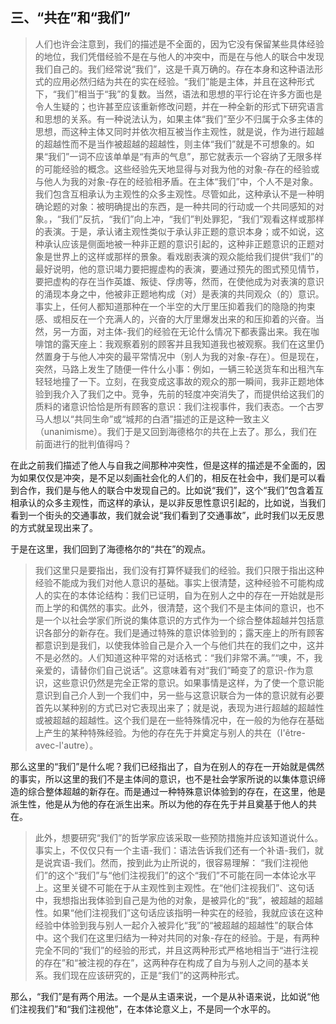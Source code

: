 <h2>三、“共在”和“我们”</h2><blockquote data-pid="IWjalhBx">人们也许会注意到，我们的描述是不全面的，因为它没有保留某些具体经验的地位，我们凭借经验不是在与他人的冲突中，而是在与他人的联合中发现我们自己的。我们经常说“我们”，这是千真万确的。存在本身和这种语法形式的应用必然归结为共在的实在经验。“我们”能是主体，并且在这种形式下，“我们”相当于“我”的复数。当然，语法和思想的平行论在许多方面也是令人生疑的；也许甚至应该重新修改问题，并在一种全新的形式下研究语言和思想的关系。有一种说法认为，如果主体“我们”至少不归属于众多主体的思想，而这种主体又同时并依次相互被当作主观性，就是说，作为进行超越的超越性而不是当作被超越的超越性，则主体“我们”就是不可想象的。如果“我们”一词不应该单单是“有声的气息”，那它就表示一个容纳了无限多样的可能经验的概念。这些经验先天地显得与对我为他的对象-存在的经验或与他人为我的对象-存在的经验相矛盾。在主体“我们”中，个人不是对象。我们包含互相承认为主观性的众多主观性。尽管如此，这种承认不是一种明确论题的对象：被明确提出的东西，是一种共同的行动或一个共同感知的对象。，“我们”反抗，“我们”向上冲，“我们”判处罪犯，“我们”观看这样或那样的表演。于是，承认诸主观性类似于承认非正题的意识本身；或不如说，这种承认应该是侧面地被一种非正题的意识引起的，这种非正题意识的正题对象是世界上的这样或那样的景象。看戏剧表演的观众能给我们提供“我们”的最好说明，他的意识竭力要把握虚构的表演，要通过预先的图式预见情节，要把虚构的存在当作英雄、叛徒、俘虏等，然而，在使他成为对表演的意识的涌现本身之中，他被非正题地构成（对）是表演的共同观众（的）意识。事实上，任何人都知道那种在一个半空的大厅里压抑着我们的隐隐的拘束感、或相反在一个充满人的，兴奋的大厅里爆发出来的和压抑着的兴奋。当然，另一方面，对主体-我们的经验在无论什么情况下都表露出来。我在咖啡馆的露天座上：我观察着别的顾客并且我知道我也被观察。我们在这里仍然置身于与他人冲突的最平常情况中（别人为我的对象-存在）。但是现在，突然，马路上发生了随便一件什么小事：例如，一辆三轮送货车和出租汽车轻轻地撞了一下。立刻，在我变成这事故的观众的那一瞬间，我非正题地体验到我介入了我们之中。竞争，先前的轻度冲突消失了，而提供给这我们的质料的诸意识恰恰是所有顾客的意识：我们注视事件，我们表态。一个古罗马人想以“共同生命”或“城邦的白酒”描述的正是这种一致主义（unanimisme）。我们于是又回到海德格尔的共在上去了。那么，我们在前面进行的批判值得吗？</blockquote><p data-pid="khu-HDct">在此之前我们描述了他人与自我之间那种冲突性，但是这样的描述是不全面的，因为如果仅仅是冲突，是不足以刻画社会化的人们的，相反在社会中，我们是可以看到合作，我们是与他人的联合中发现自己的。比如说“我们”，这个“我们”包含着互相承认的众多主观性，而这样的承认，是以非反思性意识引起的，比如说，当我们看到一个街头的交通事故，我们就会说“我们看到了交通事故”，此时我们以无反思的方式就呈现出来了。</p><p data-pid="z0ixF7mJ">于是在这里，我们回到了海德格尔的“共在”的观点。</p><blockquote data-pid="DUyb_Dfq">我们这里只是要指出，我们没有打算怀疑我们的经验。我们只限于指出这种经验不能成为我们对他人意识的基础。事实上很清楚，这种经验不可能构成人的实在的本体论结构：我们已证明，自为在别人之中的存在一开始就是形而上学的和偶然的事实。此外，很清楚，这个我们不是主体间的意识，也不是一个以社会学家们所说的集体意识的方式作为一个综合整体超越并包括意识各部分的新存在。我们是通过特殊的意识体验到的；露天座上的所有顾客都意识到是我们，以使我体验自己是介入一个与他们共在的我们之中，这并不是必然的。人们知道这种平常的对话格式：“我们非常不满。”“噢，不，我亲爱的，请替你们自己说话”。这意味着有对“我们”畸变了的意识-作为意识，这些意识仍然是完全正常的意识。如果事情是这样，为了使一个意识能意识到自己介人到一个我们中，另一些与这意识联合为一体的意识就有必要首先以某种别的方式已对它表现出来了；就是说，表现为进行超越的超越性或被超越的超越性。这个我们是在一些特殊情况中，在一般的为他存在基础上产生的某种特殊经验。为他的存在先于并奠定与别人的共在（I'être-avec-l'autre）。</blockquote><p data-pid="1-G5N-vb">那么这里的“我们”是什么呢？我们已经指出了，自为在别人的存在一开始就是偶然的事实，所以这里的我们不是主体间的意识，也不是社会学家所说的以集体意识缔造的综合整体超越的新存在。而是通过一种特殊意识体验到的存在，在这里，他是派生性，他是从为他的存在派生出来。所以为他的存在先于并且奠基于他人的共在。</p><blockquote data-pid="TVyx9c7e">此外，想要研究“我们”的哲学家应该采取一些预防措施并应该知道说什么。事实上，不仅仅只有一个主语-我们：语法告诉我们还有一个补语-我们，就是说宾语-我们。然而，按到此为止所说的，很容易理解： “我们注视他们”的这个“我们”与“他们注视我们”的这个“我们”不可能在同一本体论水平上。这里关键不可能在于从主观性到主观性。在“他们注视我们”、这句话中，我想指出我体验到自己是为他的对象，是被异化的“我”，被超越的超越性。如果“他们注视我们”这句话应该指明一种实在的经验，我就应该在这种经验中体验到我与别人一起介入被异化“我”的“被超越的超越性”的联合体中。这个我们在这里归结为一种对共同的对象-存在的经验。于是，有两种完全不同的“我们”的经验的形式，并且这两种形式严格地相当于“进行注视的存在”和“被注视的存在”，这两种存在构成了自为与别人之间的基本关系。我们现在应该研究的，正是“我们”的这两种形式。</blockquote><p data-pid="TPAzqmxA">那么，“我们”是有两个用法。一个是从主语来说，一个是从补语来说，比如说“他们注视我们”和“我们注视他”，在本体论意义上，不是同一个水平的。</p><p></p>